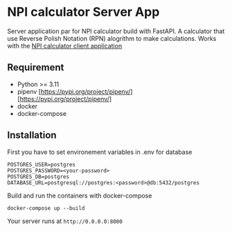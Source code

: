 # NPI calculator Server App

Server application par for NPI calculator build with FastAPI. A calculator that use Reverse Polish Notation (RPN) alogrithm to make calculations.
Works with the [NPI calculator client application](github.com/Nestuna/ayomi-npi-calculator-frontend)

## Requirement

-  Python >= 3.11
-  pipenv [https://pypi.org/project/pipenv/][https://pypi.org/project/pipenv/]
-  docker
-  docker-compose

## Installation

First you have to set environement variables in .env for database
```
POSTGRES_USER=postgres
POSTGRES_PASSWORD=<your-password>
POSTGRES_DB=postgres
DATABASE_URL=postgresql://postgres:<password>@db:5432/postgres
```

Build and run the containers with docker-compose

```
docker-compose up --build
```

Your server runs at `http://0.0.0.0:8000`
